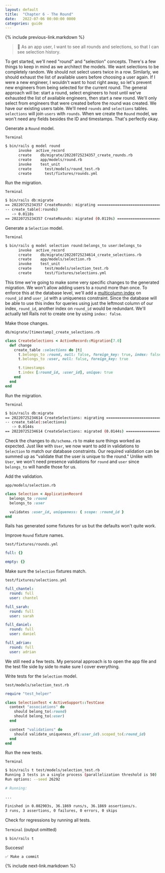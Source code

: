 ```yaml
---
layout: default
title:  "Chapter 6 - The Round"
date:   2022-07-06 00:00:00 0000
categories: guide
---
```


{% include previous-link.markdown %}

> 📝 As an app user, I want to see all rounds and selections, so that I can see selection history.

To get started, we'll need "round" and "selection" concepts. There's a few things to keep in mind as we architect the models. We want selections to be completely random. We should not select users twice in a row. Similarly, we should exhaust the list of available users before choosing a user again. If I were a new engineer, I wouldn't want to host right away, so let's prevent new engineers from being selected for the current round. The general approach will be: start a round, select engineers to host until we've exhausted the list of available engineers, then start a new round. We'll only select from engineers that were created before the round was created. We have our existing users table. We'll need `rounds` and `selections` tables. `selections` will join `users` with `rounds`. When we create the `Round` model, we won't need any fields besides the ID and timestamps. That's perfectly okay.

Generate a `Round` model.

`Terminal`

```bash
$ bin/rails g model round
      invoke  active_record
      create    db/migrate/20220725234357_create_rounds.rb
      create    app/models/round.rb
      invoke    test_unit
      create      test/models/round_test.rb
      create      test/fixtures/rounds.yml
```

Run the migration.

`Terminal`

```bash
$ bin/rails db:migrate
== 20220725234357 CreateRounds: migrating =====================================
-- create_table(:rounds)
   -> 0.0118s
== 20220725234357 CreateRounds: migrated (0.0119s) ============================
```

Generate a `Selection` model.

`Terminal`

```bash
$ bin/rails g model selection round:belongs_to user:belongs_to
      invoke  active_record
      create    db/migrate/20220725234614_create_selections.rb
      create    app/models/selection.rb
      invoke    test_unit
      create      test/models/selection_test.rb
      create      test/fixtures/selections.yml
```

This time we're going to make some very specific changes to the generated migration. We won't allow adding users to a round more than once. To enforce this at the database level, we'll add a [multicolumn index](https://www.postgresql.org/docs/current/indexes-multicolumn.html) on `round_id` and `user_id` with a uniqueness constraint. Since the database will be able to use this index for queries using just the leftmost column of our index, `round_id`, another index on `round_id` would be redundant. We'll actually tell Rails not to create one by using `index: false`.

Make those changes.

`db/migrate/[timestamp]_create_selections.rb`

```ruby
class CreateSelections < ActiveRecord::Migration[7.0]
  def change
    create_table :selections do |t|
      t.belongs_to :round, null: false, foreign_key: true, index: false
      t.belongs_to :user, null: false, foreign_key: true

      t.timestamps
      t.index [:round_id, :user_id], unique: true
    end
  end
end
```

Run the migration.

`Terminal`

```bash
$ bin/rails db:migrate
== 20220725234614 CreateSelections: migrating =================================
-- create_table(:selections)
   -> 0.0144s
== 20220725234614 CreateSelections: migrated (0.0144s) ========================
```

Check the changes to `db/schema.rb` to make sure things worked as expected. Just like with `User`, we now want to add in validations to `Selection` to match our database constraints. Our required validation can be summed up as "validate that the user is unique to the round." Unlike with `User`, we won't need presence validations for `round` and `user` since `belongs_to` will handle those for us.

Add the validation.

`app/models/selection.rb`

```ruby
class Selection < ApplicationRecord
  belongs_to :round
  belongs_to :user

  validates :user_id, uniqueness: { scope: :round_id }
end
```

Rails has generated some fixtures for us but the defaults won't quite work.

Improve `Round` fixture names.

`test/fixtures/rounds.yml`

```yaml
full: {}

empty: {}
```

Make sure the `Selection` fixtures match.

`test/fixtures/selections.yml`

```yaml
full_chantel:
  round: full
  user: chantel

full_sarah:
  round: full
  user: sarah

full_daniel:
  round: full
  user: daniel

full_adrian:
  round: full
  user: adrian
```

We still need a few tests. My personal approach is to open the app file and the test file side by side to make sure I cover everything.

Write tests for the `Selection` model.

`test/models/selection_test.rb`

```ruby
require "test_helper"

class SelectionTest < ActiveSupport::TestCase
  context "associations" do
    should belong_to(:round)
    should belong_to(:user)
  end

  context "validations" do
    should validate_uniqueness_of(:user_id).scoped_to(:round_id)
  end
end
```

Run the new tests.

`Terminal`

```bash
$ bin/rails t test/models/selection_test.rb
Running 3 tests in a single process (parallelization threshold is 50)
Run options: --seed 26292

# Running:

...

Finished in 0.082903s, 36.1869 runs/s, 36.1869 assertions/s.
3 runs, 3 assertions, 0 failures, 0 errors, 0 skips
```

Check for regressions by running all tests.

`Terminal` (output omitted)

```bash
$ bin/rails t                                                 
```

Success!

```
✅ Make a commit
```

{% include next-link.markdown %}
